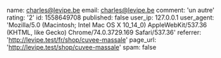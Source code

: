 name: charles@levipe.be
email: charles@levipe.be
comment: 'un autre'
rating: '2'
id: 1558649708
published: false
user_ip: 127.0.0.1
user_agent: 'Mozilla/5.0 (Macintosh; Intel Mac OS X 10_14_0) AppleWebKit/537.36 (KHTML, like Gecko) Chrome/74.0.3729.169 Safari/537.36'
referrer: 'http://levipe.test/fr/shop/cuvee-massale'
page_url: 'http://levipe.test/shop/cuvee-massale'
spam: false
